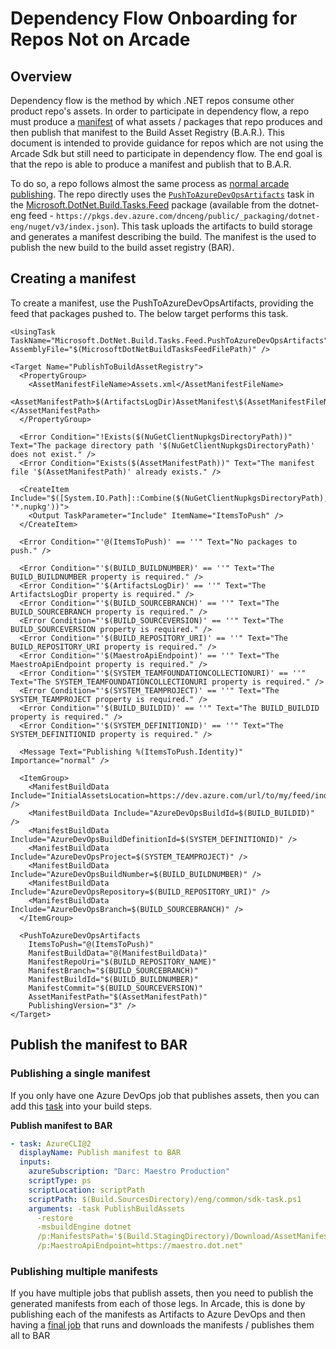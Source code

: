 # Dependency Flow Onboarding for Repos Not on Arcade

## Overview

Dependency flow is the method by which .NET repos consume other product repo's assets.  In order to participate in dependency flow, a repo must produce a [manifest](#generate-a-manifest) of what assets / packages that repo produces and then publish that manifest to the Build Asset Registry (B.A.R.).  This document is intended to provide guidance for repos which are not using the Arcade Sdk but still need to participate in dependency flow. The end goal is that the repo is able to produce a manifest and publish that to B.A.R.

To do so, a repo follows almost the same process as [normal arcade publishing](DependencyFlowOnboarding.md). The repo directly uses the [`PushToAzureDevOpsArtifacts`](https://github.com/dotnet/arcade/blob/master/src/Microsoft.DotNet.Build.Tasks.Feed/src/PushToAzureDevOpsArtifacts.cs) task in the [Microsoft.DotNet.Build.Tasks.Feed](https://github.com/dotnet/arcade/tree/master/src/Microsoft.DotNet.Build.Tasks.Feed) package (available from the dotnet-eng feed - `https://pkgs.dev.azure.com/dnceng/public/_packaging/dotnet-eng/nuget/v3/index.json`). This task uploads the artifacts to build storage and generates a manifest describing the build. The manifest is the used to publish the new build to the build asset registry (BAR).

## Creating a manifest

To create a manifest, use the PushToAzureDevOpsArtifacts, providing the feed that packages pushed to. The below target performs this task.

```
<UsingTask TaskName="Microsoft.DotNet.Build.Tasks.Feed.PushToAzureDevOpsArtifacts" AssemblyFile="$(MicrosoftDotNetBuildTasksFeedFilePath)" />

<Target Name="PublishToBuildAssetRegistry">
  <PropertyGroup>
    <AssetManifestFileName>Assets.xml</AssetManifestFileName>
    <AssetManifestPath>$(ArtifactsLogDir)AssetManifest\$(AssetManifestFileName)</AssetManifestPath>
  </PropertyGroup>

  <Error Condition="!Exists($(NuGetClientNupkgsDirectoryPath))" Text="The package directory path '$(NuGetClientNupkgsDirectoryPath)' does not exist." />
  <Error Condition="Exists($(AssetManifestPath))" Text="The manifest file '$(AssetManifestPath)' already exists." />

  <CreateItem Include="$([System.IO.Path]::Combine($(NuGetClientNupkgsDirectoryPath), '*.nupkg'))">
    <Output TaskParameter="Include" ItemName="ItemsToPush" />
  </CreateItem>

  <Error Condition="'@(ItemsToPush)' == ''" Text="No packages to push." />

  <Error Condition="'$(BUILD_BUILDNUMBER)' == ''" Text="The BUILD_BUILDNUMBER property is required." />
  <Error Condition="'$(ArtifactsLogDir)' == ''" Text="The ArtifactsLogDir property is required." />
  <Error Condition="'$(BUILD_SOURCEBRANCH)' == ''" Text="The BUILD_SOURCEBRANCH property is required." />
  <Error Condition="'$(BUILD_SOURCEVERSION)' == ''" Text="The BUILD_SOURCEVERSION property is required." />
  <Error Condition="'$(BUILD_REPOSITORY_URI)' == ''" Text="The BUILD_REPOSITORY_URI property is required." />
  <Error Condition="'$(MaestroApiEndpoint)' == ''" Text="The MaestroApiEndpoint property is required." />
  <Error Condition="'$(SYSTEM_TEAMFOUNDATIONCOLLECTIONURI)' == ''" Text="The SYSTEM_TEAMFOUNDATIONCOLLECTIONURI property is required." />
  <Error Condition="'$(SYSTEM_TEAMPROJECT)' == ''" Text="The SYSTEM_TEAMPROJECT property is required." />
  <Error Condition="'$(BUILD_BUILDID)' == ''" Text="The BUILD_BUILDID property is required." />
  <Error Condition="'$(SYSTEM_DEFINITIONID)' == ''" Text="The SYSTEM_DEFINITIONID property is required." />

  <Message Text="Publishing %(ItemsToPush.Identity)" Importance="normal" />

  <ItemGroup>
    <ManifestBuildData Include="InitialAssetsLocation=https://dev.azure.com/url/to/my/feed/index.json" />
    <ManifestBuildData Include="AzureDevOpsBuildId=$(BUILD_BUILDID)" />
    <ManifestBuildData Include="AzureDevOpsBuildDefinitionId=$(SYSTEM_DEFINITIONID)" />
    <ManifestBuildData Include="AzureDevOpsProject=$(SYSTEM_TEAMPROJECT)" />
    <ManifestBuildData Include="AzureDevOpsBuildNumber=$(BUILD_BUILDNUMBER)" />
    <ManifestBuildData Include="AzureDevOpsRepository=$(BUILD_REPOSITORY_URI)" />
    <ManifestBuildData Include="AzureDevOpsBranch=$(BUILD_SOURCEBRANCH)" />
  </ItemGroup>

  <PushToAzureDevOpsArtifacts
    ItemsToPush="@(ItemsToPush)"
    ManifestBuildData="@(ManifestBuildData)"
    ManifestRepoUri="$(BUILD_REPOSITORY_NAME)"
    ManifestBranch="$(BUILD_SOURCEBRANCH)"
    ManifestBuildId="$(BUILD_BUILDNUMBER)"
    ManifestCommit="$(BUILD_SOURCEVERSION)"
    AssetManifestPath="$(AssetManifestPath)"
    PublishingVersion="3" />
</Target>
```

## Publish the manifest to BAR

### Publishing a single manifest

If you only have one Azure DevOps job that publishes assets, then you can add this [task](https://github.com/dotnet/arcade/blob/de44b15e79b9d124d04c16458bead2a1d7ea02ef/eng/common/templates/job/publish-build-assets.yml#L47) into your build steps.

**Publish manifest to BAR**

```yaml
- task: AzureCLI@2
  displayName: Publish manifest to BAR
  inputs:
    azureSubscription: "Darc: Maestro Production"
    scriptType: ps
    scriptLocation: scriptPath
    scriptPath: $(Build.SourcesDirectory)/eng/common/sdk-task.ps1
    arguments: -task PublishBuildAssets
      -restore
      -msbuildEngine dotnet
      /p:ManifestsPath='$(Build.StagingDirectory)/Download/AssetManifests'
      /p:MaestroApiEndpoint=https://maestro.dot.net"
```

### Publishing multiple manifests

If you have multiple jobs that publish assets, then you need to publish the generated manifests from each of those legs.  In Arcade, this is done by publishing each of the manifests as Artifacts to Azure DevOps and then having a [final job](https://github.com/dotnet/arcade/blob/de44b15e79b9d124d04c16458bead2a1d7ea02ef/eng/common/templates/job/publish-build-assets.yml) that runs and downloads the manifests / publishes them all to BAR
